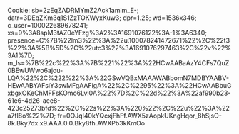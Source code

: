 
Cookie:
sb=2zEqZADRMYmZ2Ack1amlm_E-; datr=3DEqZKm3q1S1ZzTOKWyxKuw3; dpr=1.25; wd=1536x346; c_user=100022689678241; xs=9%3A8spM3tAZ0eYFzg%3A2%3A1691076122%3A-1%3A6340; presence=C%7B%22lm3%22%3A%22u.100078241472671%22%2C%22t3%22%3A%5B%5D%2C%22utc3%22%3A1691076297463%2C%22v%22%3A1%7D; m_ls=%7B%22c%22%3A%7B%221%22%3A%22HCwAABaAzY4CFs7QuZ0BEwUWwo6ajou-LQA%22%2C%222%22%3A%22GSwVQBxMAAAWABbomN7MDBYAABV-HEwAABYAFsiY3swMFgAAFigA%22%2C%2295%22%3A%22HCwAABbuGxbgxOKeChMFFsKOmo6Lvi0A%22%7D%2C%22d%22%3A%22af990b23-61e6-4d26-aee8-423c25273bfd%22%2C%22s%22%3A%220%22%2C%22u%22%3A%22a7fl8o%22%7D; fr=0OJqI40kYQcxjFhFf.AWX5zAopkUKngHqor_8hSjsO-8k.Bky7dx.x9.AAA.0.0.Bky8fh.AWXPb3kKmOo